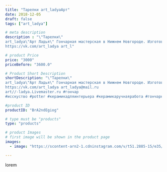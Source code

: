 ```yaml
---
title: "Тарелки art_ladyaАрт"
date: 2018-12-05
draft: false
tags: ["art_ladya"]

# meta description
description : "\"Тарелки\"
art_ladya\"Арт Ладья\" Гончарная мастерская в Нижнем Новгороде. Изготовление керамики и мастер//-классы по обучению. 
https://vk.com/art_ladya art_l"

# product Price
price: "3000"
priceBefore: "3600.0"

# Product Short Description
shortDescription: "\"Тарелки\"
art_ladya\"Арт Ладья\" Гончарная мастерская в Нижнем Новгороде. Изготовление керамики и мастер//-классы по обучению. 
https://vk.com/art_ladya art_ladya@mail.ru 
art//-ladya.Livemaster.ru #гончар
#исскуство #potter #керамикадляинтерьера #керамикаручнаяработа #гончарнаямастерская #керамиканазаказ #handmade #посудаизглины #керамика #эксклюзивнаякерамика  #painter #dishes #decor#ceramicar #nntoday #claygoods #restaurant #earthenware#ceramic #design #bowl #dish  #plate #ceramicart #berries #авторскаякерамика"

#product ID
productID: "BrA2ndEgiog"

# type must be "products"
type: "products"

# product Images
# first image will be shown in the product page
images:
  - image: "https://scontent-arn2-1.cdninstagram.com/v/t51.2885-15/e35/46863564_346853116112243_5062136392976827843_n.jpg?tp=1&_nc_ht=scontent-arn2-1.cdninstagram.com&_nc_cat=111&_nc_ohc=yxYSA0zvNfMAX9iZt-g&ccb=7-4&oh=b64b640629a70c8307c1aac4c3ff8ad7&oe=6082847A&_nc_sid=86f79a&ig_cache_key=MTkyNzc4MDg0NjI5OTkxNjgzMg%3D%3D.2-ccb7-4"

---
```

lorem
